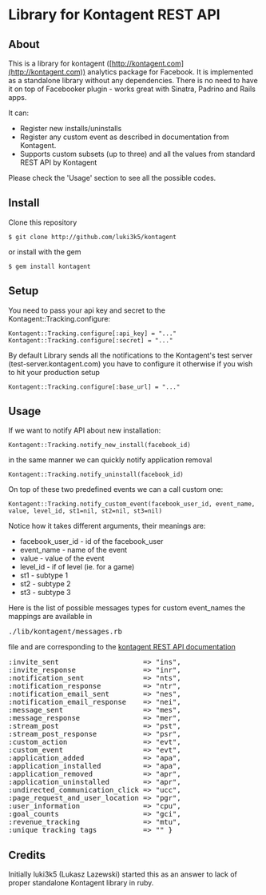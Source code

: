 Library for Kontagent REST API
===========

About
--
This is a library for kontagent ([http://kontagent.com](http://kontagent.com)) analytics package for Facebook.
It is implemented as a standalone library without any dependencies. 
There is no need to have it on top of Facebooker plugin - works great with Sinatra, Padrino and Rails apps. 

It can:

* Register new installs/uninstalls 
* Register any custom event as described in documentation from Kontagent.
* Supports custom subsets (up to three) and all the values from standard REST API by Kontagent 

Please check the 'Usage' section to see all the possible codes. 
 
Install
-- 
  Clone this repository 
 <pre><code>$ git clone http://github.com/luki3k5/kontagent</code></pre>
  or install with the gem
 <pre><code>$ gem install kontagent</code></pre>

Setup
--
  You need to pass your api key and secret to the Kontagent::Tracking.configure: 
   <pre>
<code>Kontagent::Tracking.configure[:api_key] = "..."
Kontagent::Tracking.configure[:secret] = "..."</code></pre>

By default Library sends all the notifications to the Kontagent's test server (test-server.kontagent.com) you have to configure it otherwise if you wish to hit your production setup
   <pre><code>Kontagent::Tracking.configure[:base_url] = "..."</code></pre>
Usage
--

If we want to notify API about new installation:
<pre>
<code>Kontagent::Tracking.notify_new_install(facebook_id)</code>
</pre>

in the same manner we can quickly notify application removal
<pre>
<code>Kontagent::Tracking.notify_uninstall(facebook_id)</code>
</pre>

On top of these two predefined events we can a call custom one:
<pre>
<code>Kontagent::Tracking.notify_custom_event(facebook_user_id, event_name, value, level_id, st1=nil, st2=nil, st3=nil)</code>
</pre> 

	
Notice how it takes different arguments, their meanings are:

* facebook_user_id     - id of the facebook_user
* event_name           - name of the event
* value                - value of the event
* level_id             - if of level (ie. for a game)
* st1                  - subtype 1 
* st2                  - subtype 2 
* st3                  - subtype 3
	


Here is the list of possible messages types for custom event_names the mappings are available in <pre>./lib/kontagent/messages.rb</pre> file
and are corresponding to the  [kontagent REST API documentation](http://developers.kontagent.com/getting-started/instrumenting-your-application/kontagent-rest-api)

<pre>
:invite_sent                    => "ins",
:invite_response                => "inr",
:notification_sent              => "nts",
:notification_response          => "ntr",
:notification_email_sent        => "nes",
:notification_email_response    => "nei",
:message_sent                   => "mes",
:message_response               => "mer",
:stream_post                    => "pst",
:stream_post_response           => "psr",
:custom_action                  => "evt",
:custom_event                   => "evt",
:application_added              => "apa",
:application_installed          => "apa",
:application_removed            => "apr",
:application_uninstalled        => "apr",
:undirected_communication_click => "ucc",
:page_request_and_user_location => "pgr",
:user_information               => "cpu",
:goal_counts                    => "gci",
:revenue_tracking               => "mtu",
:unique_tracking_tags           => "" }
</pre>


Credits
--

Initially luki3k5 (Lukasz Lazewski) started this as an answer to lack of proper standalone Kontagent library in ruby.  

